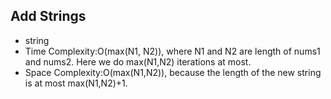 ## Add Strings

* string
* Time Complexity:O(max(N1, N2)), where N1 and N2 are length of nums1 and nums2. Here we do max(N1,N2) iterations at most.
* Space Complexity:O(max(N1,N2)), because the length of the new string is at most max(N1,N2)+1.